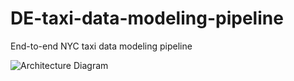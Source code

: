 # DE-taxi-data-modeling-pipeline
End-to-end NYC taxi data modeling pipeline 

![Architecture Diagram]()
